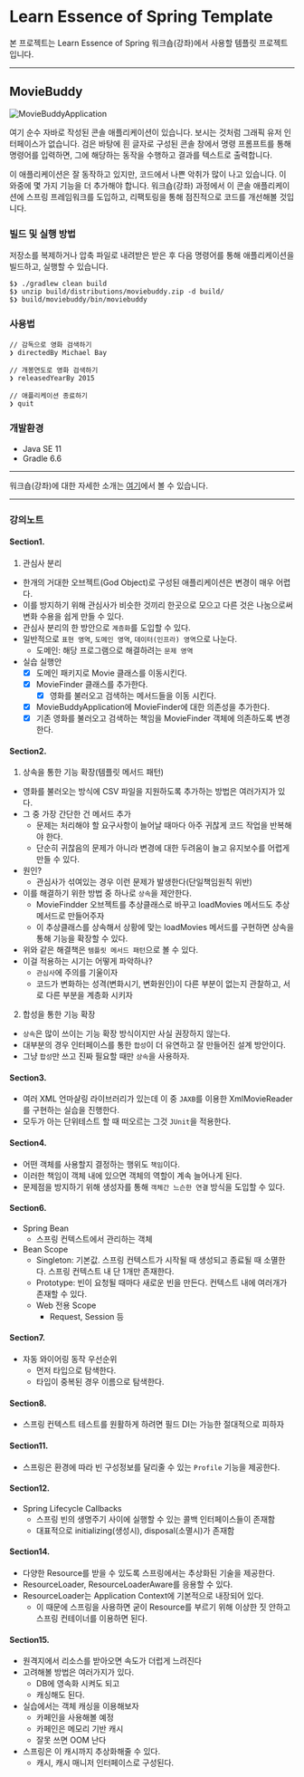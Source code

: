 # Learn Essence of Spring Template

본 프로젝트는 Learn Essence of Spring 워크숍(강좌)에서 사용할 템플릿 프로젝트입니다. 

---

## MovieBuddy

![MovieBuddyApplication](./moviebuddy.png)

여기 순수 자바로 작성된 콘솔 애플리케이션이 있습니다. 보시는 것처럼 그래픽 유저 인터페이스가 없습니다. 검은 바탕에 흰 글자로 구성된 콘솔 창에서 명령 프롬프트를 통해 명령어를 입력하면, 그에 해당하는 동작을 수행하고 결과를 텍스트로 출력합니다.

이 애플리케이션은 잘 동작하고 있지만, 코드에서 나쁜 악취가 많이 나고 있습니다. 이 와중에 몇 가지 기능을 더 추가해야 합니다. 워크숍(강좌) 과정에서 이 콘솔 애플리케이션에 스프링 프레임워크를 도입하고, 리팩토링을 통해 점진적으로 코드를 개선해볼 것입니다.

### 빌드 및 실행 방법
저장소를 복제하거나 압축 파일로 내려받은 받은 후 다음 명령어를 통해 애플리케이션을 빌드하고, 실행할 수 있습니다.
```
$❯ ./gradlew clean build
$❯ unzip build/distributions/moviebuddy.zip -d build/
$❯ build/moviebuddy/bin/moviebuddy
```

### 사용법
```
// 감독으로 영화 검색하기
❯ directedBy Michael Bay

// 개봉연도로 영화 검색하기
❯ releasedYearBy 2015

// 애플리케이션 종료하기
❯ quit
```

### 개발환경
- Java SE 11
- Gradle 6.6

---

워크숍(강좌)에 대한 자세한 소개는 [여기](https://springrunner.dev/training/learn-essence-of-spring-workshop/)에서 볼 수 있습니다.

---

### 강의노트
#### Section1.
1. 관심사 분리
- 한개의 거대한 오브젝트(God Object)로 구성된 애플리케이션은 변경이 매우 어렵다.
- 이를 방지하기 위해 관심사가 비슷한 것끼리 한곳으로 모으고 다른 것은 나눔으로써 변화 수용을 쉽게 만들 수 있다.
- 관심사 분리의 한 방안으로 `계층화`를 도입할 수 있다.
- 일반적으로 `표현 영역`, `도메인 영역`, `데이터(인프라) 영역`으로 나눈다.
    - 도메인: 해당 프로그램으로 해결하려는 `문제 영역`
- 실습 실행안
    - [X] 도메인 패키지로 Movie 클래스를 이동시킨다.
    - [X] MovieFinder 클래스를 추가한다.
        - [X] 영화를 불러오고 검색하는 메서드들을 이동 시킨다.
    - [X] MovieBuddyApplication에 MovieFinder에 대한 의존성을 추가한다.
    - [X] 기존 영화를 불러오고 검색하는 책임을 MovieFinder 객체에 의존하도록 변경한다.

#### Section2.
1. 상속을 통한 기능 확장(템플릿 메서드 패턴)
- 영화를 불러오는 방식에 CSV 파일을 지원하도록 추가하는 방법은 여러가지가 있다.
- 그 중 가장 간단한 건 메서드 추가
    - 문제는 처리해야 할 요구사항이 늘어날 때마다 아주 귀찮게 코드 작업을 반복해야 한다.
    - 단순히 귀찮음의 문제가 아니라 변경에 대한 두려움이 늘고 유지보수를 어렵게 만들 수 있다.
- 원인?
    - 관심사가 섞여있는 경우 이런 문제가 발생한다(단일책임원칙 위반)
- 이를 해결하기 위한 방법 중 하나로 `상속`을 제안한다.
    - MovieFindder 오브젝트를 추상클래스로 바꾸고 loadMovies 메서드도 추상메서드로 만들어주자
    - 이 추상클래스를 상속해서 상황에 맞는 loadMovies 메서드를 구현하면 상속을 통해 기능을 확장할 수 있다.
- 위와 같은 해결책은 `템플릿 메서드 패턴`으로 볼 수 있다.
- 이걸 적용하는 시기는 어떻게 파악하나?
    - `관심사`에 주의를 기울이자
    - 코드가 변화하는 성격(변화시기, 변화원인)이 다른 부분이 없는지 관찰하고, 서로 다른 부분을 계층화 시키자

2. 합성을 통한 기능 확장
- `상속`은 많이 쓰이는 기능 확장 방식이지만 사실 권장하지 않는다.
- 대부분의 경우 인터페이스를 통한 `합성`이 더 유연하고 잘 만들어진 설계 방안이다.
- 그냥 `합성`만 쓰고 진짜 필요할 때만 `상속`을 사용하자.

#### Section3.
- 여러 XML 언마샬링 라이브러리가 있는데 이 중 `JAXB`를 이용한 XmlMovieReader를 구현하는 실습을 진행한다.
- 모두가 아는 단위테스트 할 때 떠오르는 그것 `JUnit`을 적용한다.

#### Section4.
- 어떤 객체를 사용할지 결정하는 행위도 `책임`이다.
- 이러한 책임이 객체 내에 있으면 객체의 역할이 계속 늘어나게 된다.
- 문제점을 방지하기 위해 생성자를 통해 `객체간 느슨한 연결` 방식을 도입할 수 있다.

#### Section6.
- Spring Bean
  - 스프링 컨텍스트에서 관리하는 객체
- Bean Scope
  - Singleton: 기본값. 스프링 컨텍스트가 시작될 때 생성되고 종료될 때 소멸한다. 스프링 컨텍스트 내 단 1개만 존재한다.
  - Prototype: 빈이 요청될 때마다 새로운 빈을 만든다. 컨텍스트 내에 여러개가 존재할 수 있다.
  - Web 전용 Scope
    - Request, Session 등

#### Section7.
- 자동 와이어링 동작 우선순위
  - 먼저 타입으로 탐색한다.
  - 타입이 중복된 경우 이름으로 탐색한다.
  
#### Section8.
- 스프링 컨텍스트 테스트를 원활하게 하려면 필드 DI는 가능한 절대적으로 피하자

#### Section11.
- 스프링은 환경에 따라 빈 구성정보를 달리줄 수 있는 `Profile` 기능을 제공한다.

#### Section12.
- Spring Lifecycle Callbacks
  - 스프링 빈의 생명주기 사이에 실행할 수 있는 콜백 인터페이스들이 존재함
  - 대표적으로 initializing(생성시), disposal(소멸시)가 존재함
  
#### Section14.
- 다양한 Resource를 받을 수 있도록 스프링에서는 추상화된 기술을 제공한다.
- ResourceLoader, ResourceLoaderAware를 응용할 수 있다.
- ResourceLoader는 Application Context에 기본적으로 내장되어 있다.
  - 이 때문에 스프링을 사용하면 굳이 Resource를 부르기 위해 이상한 짓 안하고 스프링 컨테이너를 이용하면 된다.

#### Section15.
- 원격지에서 리소스를 받아오면 속도가 더럽게 느려진다
- 고려해볼 방법은 여러가지가 있다.
    - DB에 영속화 시켜도 되고
    - 캐싱해도 된다.
- 실습에서는 객체 캐싱을 이용해보자
  - 카페인을 사용해볼 예정
  - 카페인은 메모리 기반 캐시
  - 잘못 쓰면 OOM 난다
- 스프링은 이 캐시까지 추상화해줄 수 있다.
  - 캐시, 캐시 매니저 인터페이스로 구성된다.